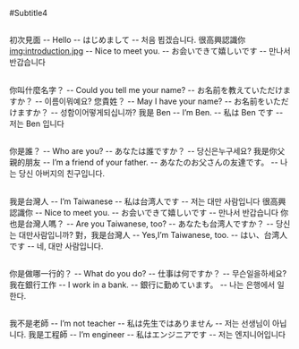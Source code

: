 #Subtitle4

##

初次見面 -- Hello -- はじめまして -- 처음 뵙겠습니다.
很高興認識你<img:introduction.jpg> -- Nice to meet you. -- お会いできて嬉しいです -- 만나서 반갑습니다

##

你叫什麼名字？ -- Could you tell me your name? -- お名前を教えていただけますか？ -- 이름이뭐예요?
您貴姓？ -- May I have your name? -- お名前をいただけますか？ -- 성함이어떻게되십니까?
我是 Ben -- I’m Ben. -- 私は Ben です -- 저는 Ben 입니다

##

你是誰？ -- Who are you? -- あなたは誰ですか？ -- 당신은누구세요?
我是你父親的朋友 -- I’m a friend of your father. -- あなたのお父さんの友達です。 -- 나는 당신 아버지의 친구입니다.

##

我是台灣人 -- I’m Taiwanese -- 私は台湾人です -- 저는 대만 사람입니다
很高興認識你 -- Nice to meet you. -- お会いできて嬉しいです -- 만나서 반갑습니다
你也是台灣人嗎？ -- Are you Taiwanese, too? -- あなたも台湾人ですか？ -- 당신는 대만사람입니까?
對，我是台灣人 -- Yes,I’m Taiwanese, too. -- はい、台湾人です -- 네, 대만 사람입니다.

##

你是做哪一行的？ -- What do you do? -- 仕事は何ですか？ -- 무슨일을하세요?
我在銀行工作 -- I work in a bank. -- 銀行に勤めています。 -- 나는 은행에서 일한다.

##

我不是老師 -- I’m not teacher -- 私は先生ではありません -- 저는 선생님이 아닙니다.
我是工程師 -- I’m engineer -- 私はエンジニアです -- 저는 엔지니어입니다
